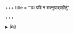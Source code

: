 +++
title = "10 यदि न शक्नुयाद्ग्रहीतुं"

+++

<details><summary>थिते</summary>

10. If he is not able to take or to offer (this scoop) he should take and offer it after a chosen thing has been given to him (by the sacrificer).   
</details>
